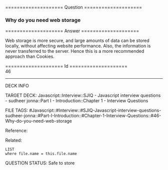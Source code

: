 ==================== Question ====================  

### Why do you need web storage  

==================== Answer ====================  

Web storage is more secure, and large amounts of data can be stored locally,
without affecting website performance. Also, the information is never
transferred to the server. Hence this is a more recommended approach than
Cookies.

==================== Id ====================  
46

---

DECK INFO

TARGET DECK: Javascript::Interview::SJIQ - Javascript interview questions - sudheer jonna::Part I - Introduction::Chapter 1 - Interview Questions

FILE TAGS: #Javascript::#Interview::#SJIQ-Javascript-interview-questions-sudheer-jonna::#Part-I-Introduction::#Chapter-1-Interview-Questions::#46-Why-do-you-need-web-storage

Reference:

Related:

```dataview
LIST
where file.name = this.file.name
```

QUESTION STATUS: Safe to store
